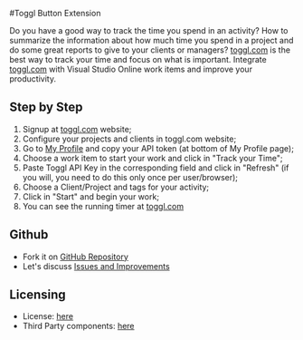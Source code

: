#Toggl Button Extension

Do you have a good way to track the time you spend in an activity? How to summarize the information about how much time you spend in a project and do some great reports to give to your clients or managers?
[toggl.com](http://toggl.com) is the best way to track your time and focus on what is important. Integrate [toggl.com](http://toggl.com) with Visual Studio Online work items and improve your productivity.

## Step by Step
1. Signup at [toggl.com](http://toggl.com) website;
1. Configure your projects and clients in toggl.com website;
1. Go to [My Profile](https://toggl.com/app/profile) and copy your API token (at bottom of My Profile page);
1. Choose a work item to start your work and click in "Track your Time";
1. Paste Toggl API Key in the corresponding field and click in "Refresh" (if you will, you need to do this only once per user/browser);
1. Choose a Client/Project and tags for your activity;
1. Click in "Start" and begin your work;
1. You can see the running timer at [toggl.com](http://toggl.com/app)

## Github
* Fork it on [GitHub Repository](http://github.com/gersondias/toggl-buttonVSOExtension)
* Let's discuss [Issues and Improvements](http://github.com/gersondias/toggl-buttonVSOExtension/issues)

## Licensing
* License: [here](https://marketplace.visualstudio.com/_apis/public/gallery/publisher/GersonDias/extension/vsoextensions-Toggl-Button/latest/assetbyname/license.txt)
* Third Party components: [here](https://marketplace.visualstudio.com/_apis/public/gallery/publisher/GersonDias/extension/vsoextensions-Toggl-Button/latest/assetbyname/ThirdPartyNotice.txt)
								  